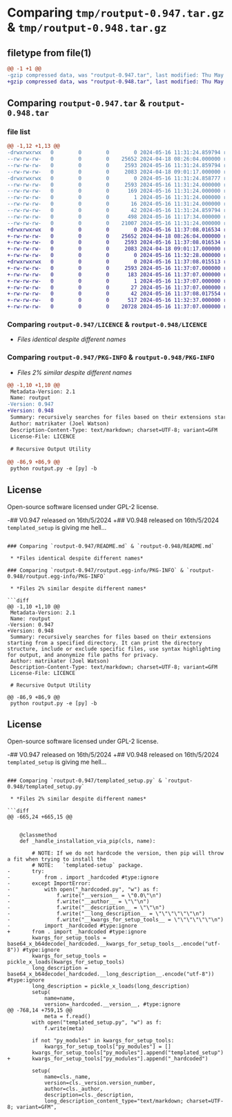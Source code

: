 # Comparing `tmp/routput-0.947.tar.gz` & `tmp/routput-0.948.tar.gz`

## filetype from file(1)

```diff
@@ -1 +1 @@
-gzip compressed data, was "routput-0.947.tar", last modified: Thu May 16 11:31:24 2024, max compression
+gzip compressed data, was "routput-0.948.tar", last modified: Thu May 16 11:37:08 2024, max compression
```

## Comparing `routput-0.947.tar` & `routput-0.948.tar`

### file list

```diff
@@ -1,12 +1,13 @@
-drwxrwxrwx   0        0        0        0 2024-05-16 11:31:24.859794 routput-0.947/
--rw-rw-rw-   0        0        0    25652 2024-04-18 08:26:04.000000 routput-0.947/LICENCE
--rw-rw-rw-   0        0        0     2593 2024-05-16 11:31:24.859794 routput-0.947/PKG-INFO
--rw-rw-rw-   0        0        0     2083 2024-04-18 09:01:17.000000 routput-0.947/README.md
-drwxrwxrwx   0        0        0        0 2024-05-16 11:31:24.858777 routput-0.947/routput.egg-info/
--rw-rw-rw-   0        0        0     2593 2024-05-16 11:31:24.000000 routput-0.947/routput.egg-info/PKG-INFO
--rw-rw-rw-   0        0        0      169 2024-05-16 11:31:24.000000 routput-0.947/routput.egg-info/SOURCES.txt
--rw-rw-rw-   0        0        0        1 2024-05-16 11:31:24.000000 routput-0.947/routput.egg-info/dependency_links.txt
--rw-rw-rw-   0        0        0       16 2024-05-16 11:31:24.000000 routput-0.947/routput.egg-info/top_level.txt
--rw-rw-rw-   0        0        0       42 2024-05-16 11:31:24.859794 routput-0.947/setup.cfg
--rw-rw-rw-   0        0        0      498 2024-05-16 11:17:34.000000 routput-0.947/setup.py
--rw-rw-rw-   0        0        0    21007 2024-05-16 11:31:24.000000 routput-0.947/templated_setup.py
+drwxrwxrwx   0        0        0        0 2024-05-16 11:37:08.016534 routput-0.948/
+-rw-rw-rw-   0        0        0    25652 2024-04-18 08:26:04.000000 routput-0.948/LICENCE
+-rw-rw-rw-   0        0        0     2593 2024-05-16 11:37:08.016534 routput-0.948/PKG-INFO
+-rw-rw-rw-   0        0        0     2083 2024-04-18 09:01:17.000000 routput-0.948/README.md
+-rw-rw-rw-   0        0        0        0 2024-05-16 11:32:28.000000 routput-0.948/_hardcoded.py
+drwxrwxrwx   0        0        0        0 2024-05-16 11:37:08.015513 routput-0.948/routput.egg-info/
+-rw-rw-rw-   0        0        0     2593 2024-05-16 11:37:07.000000 routput-0.948/routput.egg-info/PKG-INFO
+-rw-rw-rw-   0        0        0      183 2024-05-16 11:37:07.000000 routput-0.948/routput.egg-info/SOURCES.txt
+-rw-rw-rw-   0        0        0        1 2024-05-16 11:37:07.000000 routput-0.948/routput.egg-info/dependency_links.txt
+-rw-rw-rw-   0        0        0       27 2024-05-16 11:37:07.000000 routput-0.948/routput.egg-info/top_level.txt
+-rw-rw-rw-   0        0        0       42 2024-05-16 11:37:08.017554 routput-0.948/setup.cfg
+-rw-rw-rw-   0        0        0      517 2024-05-16 11:32:37.000000 routput-0.948/setup.py
+-rw-rw-rw-   0        0        0    20728 2024-05-16 11:37:07.000000 routput-0.948/templated_setup.py
```

### Comparing `routput-0.947/LICENCE` & `routput-0.948/LICENCE`

 * *Files identical despite different names*

### Comparing `routput-0.947/PKG-INFO` & `routput-0.948/PKG-INFO`

 * *Files 2% similar despite different names*

```diff
@@ -1,10 +1,10 @@
 Metadata-Version: 2.1
 Name: routput
-Version: 0.947
+Version: 0.948
 Summary: recursively searches for files based on their extensions starting from a specified directory. It can print the directory structure, include or exclude specific files, use syntax highlighting for output, and anonymize file paths for privacy.
 Author: matrikater (Joel Watson)
 Description-Content-Type: text/markdown; charset=UTF-8; variant=GFM
 License-File: LICENCE
 
 # Recursive Output Utility
 
@@ -86,9 +86,9 @@
 python routput.py -e [py] -b
 ```
 
 ## License
 
 Open-source software licensed under GPL-2 license.
 
-## V0.947 released on 16th/5/2024
+## V0.948 released on 16th/5/2024
 `templated_setup` is giving me hell...
```

### Comparing `routput-0.947/README.md` & `routput-0.948/README.md`

 * *Files identical despite different names*

### Comparing `routput-0.947/routput.egg-info/PKG-INFO` & `routput-0.948/routput.egg-info/PKG-INFO`

 * *Files 2% similar despite different names*

```diff
@@ -1,10 +1,10 @@
 Metadata-Version: 2.1
 Name: routput
-Version: 0.947
+Version: 0.948
 Summary: recursively searches for files based on their extensions starting from a specified directory. It can print the directory structure, include or exclude specific files, use syntax highlighting for output, and anonymize file paths for privacy.
 Author: matrikater (Joel Watson)
 Description-Content-Type: text/markdown; charset=UTF-8; variant=GFM
 License-File: LICENCE
 
 # Recursive Output Utility
 
@@ -86,9 +86,9 @@
 python routput.py -e [py] -b
 ```
 
 ## License
 
 Open-source software licensed under GPL-2 license.
 
-## V0.947 released on 16th/5/2024
+## V0.948 released on 16th/5/2024
 `templated_setup` is giving me hell...
```

### Comparing `routput-0.947/templated_setup.py` & `routput-0.948/templated_setup.py`

 * *Files 2% similar despite different names*

```diff
@@ -665,24 +665,15 @@
 
 
 	@classmethod
 	def _handle_installation_via_pip(cls, name):
 
 		# NOTE: If we do not hardcode the version, then pip will throw a fit when trying to install the 
 		# NOTE:   `templated-setup` package.
-		try:
-			from . import _hardcoded #type:ignore
-		except ImportError:
-			with open("_hardcoded.py", "w") as f:
-				f.write("__version__ = \"0.0\"\n")
-				f.write("__author__ = \"\"\n")
-				f.write("__description__ = \"\"\n")
-				f.write("__long_description__ = \"\"\"\"\"\"\n")
-				f.write("__kwargs_for_setup_tools__ = \"\"\"\"\"\"\n")
-			import _hardcoded #type:ignore
+		from . import _hardcoded #type:ignore
 		kwargs_for_setup_tools = base64_x_b64decode(_hardcoded.__kwargs_for_setup_tools__.encode("utf-8")) #type:ignore
 		kwargs_for_setup_tools = pickle_x_loads(kwargs_for_setup_tools)
 		long_description = base64_x_b64decode(_hardcoded.__long_description__.encode("utf-8")) #type:ignore
 		long_description = pickle_x_loads(long_description)
 		setup(
 			name=name,
 			version=_hardcoded.__version__, #type:ignore
@@ -768,14 +759,15 @@
 			meta = f.read()
 		with open("templated_setup.py", "w") as f:
 			f.write(meta)
 
 		if not "py_modules" in kwargs_for_setup_tools:
 			kwargs_for_setup_tools["py_modules"] = []
 		kwargs_for_setup_tools["py_modules"].append("templated_setup")
+		kwargs_for_setup_tools["py_modules"].append("_hardcoded")
 
 		setup(
 			name=cls._name,
 			version=cls._version.version_number,
 			author=cls._author,
 			description=cls._description,
 			long_description_content_type="text/markdown; charset=UTF-8; variant=GFM",
```

